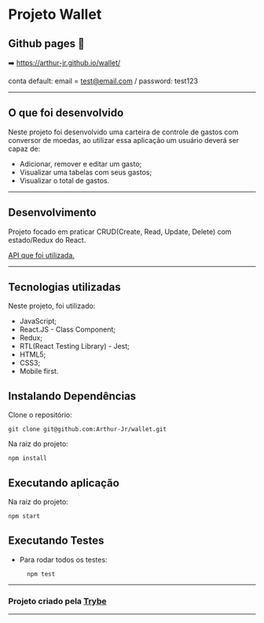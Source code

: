 # Projeto Wallet

## Github pages :eyes:
  :arrow_right: https://arthur-jr.github.io/wallet/
  
  conta default: email = test@email.com / password: test123

---

## O que foi desenvolvido

Neste projeto foi desenvolvido uma carteira de controle de gastos com conversor de moedas, ao utilizar essa aplicação um usuário deverá ser capaz de:
  * Adicionar, remover e editar um gasto;
  * Visualizar uma tabelas com seus gastos;
  * Visualizar o total de gastos.

---

## Desenvolvimento

Projeto focado em praticar CRUD(Create, Read, Update, Delete) com estado/Redux do React.

[API que foi utilizada.](https://economia.awesomeapi.com.br/json/all)

---

## Tecnologias utilizadas
Neste projeto, foi utilizado:

  * JavaScript;
  * React.JS - Class Component;
  * Redux;
  * RTL(React Testing Library) - Jest;
  * HTML5;
  * CSS3;
  * Mobile first.

## Instalando Dependências

Clone o repositório:

```git clone git@github.com:Arthur-Jr/wallet.git ```

Na raiz do projeto:
```bash
npm install
``` 

## Executando aplicação

Na raiz do projeto:
```bash
npm start
``` 

## Executando Testes

* Para rodar todos os testes:

  ```
    npm test
  ```

---

<h3>Projeto criado pela <a href="https://www.betrybe.com/">Trybe</a></h3>

---
